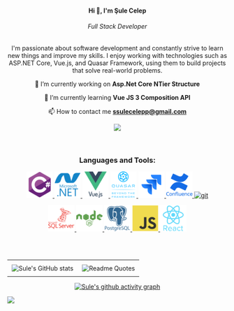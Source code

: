 <h4 align="center">Hi 👋, I'm Şule Celep</h1>
<h6 align="center">Full Stack Developer</h3>
<div align="center">
  <p> I'm passionate about software development and constantly strive to learn new things and improve my skills. I enjoy working with technologies such as ASP.NET Core, Vue.js, and Quasar Framework, using them to build projects that solve real-world problems.</p>

  <p align="center">🔭 I’m currently working on <b>Asp.Net Core NTier Structure</b> </p>
  <p align="center">🌱 I’m currently learning <b>Vue JS 3 Composition API</b> </p>

 📫 How to contact me  **ssulecelepp@gmail.com**
<br/>

</div>

<div align="center">
  
  ![](https://media.giphy.com/media/v1.Y2lkPTc5MGI3NjExNHJ4MWR4MHJkYnFlMmp3YjAwZWlzamRnem9sc2FveGprNjZtdWtoaSZlcD12MV9pbnRlcm5hbF9naWZfYnlfaWQmY3Q9Zw/FoVzfcqCDSb7zCynOp/giphy.gif)
  
</div>

<br/>

<div align="center">

<h3 align="center">Languages and Tools:</h3>
<p align="center">   
  <a href="https://www.w3schools.com/cs/" target="_blank" rel="noreferrer"> <img src="https://raw.githubusercontent.com/devicons/devicon/master/icons/csharp/csharp-original.svg" alt="csharp" width="60" height="60"/> </a> 
  <a href="https://dotnet.microsoft.com/" target="_blank" rel="noreferrer"> <img src="https://raw.githubusercontent.com/devicons/devicon/master/icons/dot-net/dot-net-plain-wordmark.svg" alt="dotnet" width="60" height="60"/> </a>
  <a href="https://vuejs.org/" target="_blank" rel="noreferrer"> <img src="https://raw.githubusercontent.com/devicons/devicon/master/icons/vuejs/vuejs-original-wordmark.svg" alt="vue" width="60" height="60"/> </a>
  <a href="https://quasar.dev/" target="_blank" rel="noreferrer"> <img src="https://github.com/devicons/devicon/blob/master/icons/quasar/quasar-plain-wordmark.svg" alt="quasar" width="60" height="60"/> </a>
  <a href="https://www.atlassian.com/software/jira" target="_blank" rel="noreferrer"> <img src="https://raw.githubusercontent.com/devicons/devicon/master/icons/jira/jira-original.svg" alt="jira"  width="60" height="60"/> </a>
  <a href="https://www.atlassian.com/software/confluence" target="_blank" rel="noreferrer"> <img src="https://raw.githubusercontent.com/devicons/devicon/master/icons/confluence/confluence-plain-wordmark.svg" alt="confluence"  width="60" height="60"/> </a>
  <a href="https://git-scm.com/" target="_blank" rel="noreferrer"> <img src="https://www.vectorlogo.zone/logos/git-scm/git-scm-icon.svg" alt="git"  width="60" height="60"/> </a> 

  <a href="https://www.microsoft.com/en-us/sql-server" target="_blank" rel="noreferrer"> <img src="https://github.com/devicons/devicon/blob/master/icons/microsoftsqlserver/microsoftsqlserver-plain-wordmark.svg" alt="mssql"  width="60" height="60"/> </a> 
  <a href="https://nodejs.org" target="_blank" rel="noreferrer"> <img src="https://github.com/devicons/devicon/blob/master/icons/nodejs/nodejs-plain-wordmark.svg" alt="nodejs"  width="60" height="60"/> </a> 
  <a href="https://www.postgresql.org" target="_blank" rel="noreferrer"> <img src="https://raw.githubusercontent.com/devicons/devicon/master/icons/postgresql/postgresql-plain-wordmark.svg" alt="postgresql" width="60" height="60"/> </a> 
  <a href="https://developer.mozilla.org/en-US/docs/Web/JavaScript" target="_blank" rel="noreferrer"> <img src="https://raw.githubusercontent.com/devicons/devicon/master/icons/javascript/javascript-original.svg" alt="javascript"  width="60" height="60"/> </a>
  <a href="https://reactjs.org/" target="_blank" rel="noreferrer"> <img src="https://raw.githubusercontent.com/devicons/devicon/master/icons/react/react-original-wordmark.svg" alt="react"  width="60" height="60"/> </a> 


</p>
<br/>
<br/>




</div>
<div align="center">
<table>
  <tr>
    <td style="padding: 10px;">
      <img src="https://github-readme-stats.vercel.app/api?username=sulecelep&show_icons=true&theme=radical" alt="Sule's GitHub stats" width="500"/>
    </td>
    <td style="padding: 10px;">
      

<img src="https://quotes-github-readme.vercel.app/api?type=vertical&theme=algolia&quote=There%20are%20two%20tragedies%20in%20life.%20One%20is%20to%20lose%20your%20heart's%20desire.%20The%20other%20is%20to%20gain%20it.&author=George%20Bernard%20Shaw" alt="Readme Quotes" width="400"/>

</td>
  </tr>
</table>


</div>

<div align="center">

[![Sule's github activity graph](https://github-readme-activity-graph.vercel.app/graph?username=sulecelep&bg_color=050e2b&color=F72798&line=15F5BA&point=FFFB73&area=true&hide_border=true)](https://github.com/sulecelep/github-readme-activity-graph)
</div>

![](https://komarev.com/ghpvc/?username=sulecelep&color=F72798)






<!--
**sulecelep/sulecelep** is a ✨ _special_ ✨ repository because its `README.md` (this file) appears on your GitHub profile.

Here are some ideas to get you started:

- 🔭 I’m currently working on ...
- 🌱 I’m currently learning ...
- 👯 I’m looking to collaborate on ...
- 🤔 I’m looking for help with ...
- 💬 Ask me about ...
- 📫 How to reach me: ...
- 😄 Pronouns: ...
- ⚡ Fun fact: ...
-->
